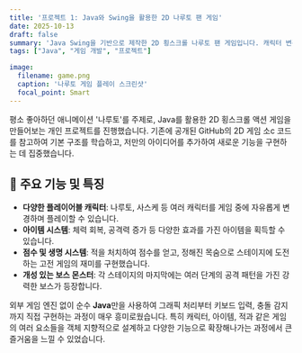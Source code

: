 ```yaml
---
title: '프로젝트 1: Java와 Swing을 활용한 2D 나루토 팬 게임'
date: 2025-10-13
draft: false 
summary: 'Java Swing을 기반으로 제작한 2D 횡스크롤 나루토 팬 게임입니다. 캐릭터 변경, 아이템, 보스전 등 다양한 기능을 구현했습니다.'
tags: ["Java", "게임 개발", "프로젝트"]

image:
  filename: game.png
  caption: '나루토 게임 플레이 스크린샷'
  focal_point: Smart
---
```


평소 좋아하던 애니메이션 '나루토'를 주제로, Java를 활용한 2D 횡스크롤 액션 게임을 만들어보는 개인 프로젝트를 진행했습니다. 기존에 공개된 GitHub의 2D 게임 소с 코드를 참고하여 기본 구조를 학습하고, 저만의 아이디어를 추가하여 새로운 기능을 구현하는 데 집중했습니다.

## 🚀 주요 기능 및 특징

-   **다양한 플레이어블 캐릭터**: 나루토, 사스케 등 여러 캐릭터를 게임 중에 자유롭게 변경하며 플레이할 수 있습니다.
-   **아이템 시스템**: 체력 회복, 공격력 증가 등 다양한 효과를 가진 아이템을 획득할 수 있습니다.
-   **점수 및 생명 시스템**: 적을 처치하여 점수를 얻고, 정해진 목숨으로 스테이지에 도전하는 고전 게임의 재미를 구현했습니다.
-   **개성 있는 보스 몬스터**: 각 스테이지의 마지막에는 여러 단계의 공격 패턴을 가진 강력한 보스가 등장합니다.

외부 게임 엔진 없이 순수 **Java**만을 사용하여 그래픽 처리부터 키보드 입력, 충돌 감지까지 직접 구현하는 과정이 매우 흥미로웠습니다. 특히 캐릭터, 아이템, 적과 같은 게임의 여러 요소들을 객체 지향적으로 설계하고 다양한 기능으로 확장해나가는 과정에서 큰 즐거움을 느낄 수 있었습니다.